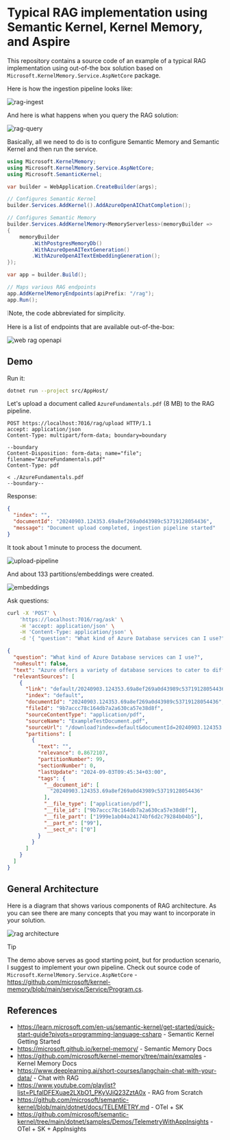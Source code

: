 # Typical RAG implementation using Semantic Kernel, Kernel Memory, and Aspire

This repository contains a source code of an example of a typical RAG implementation using out-of-the box solution based on `Microsoft.KernelMemory.Service.AspNetCore` package.

Here is how the ingestion pipeline looks like:

![rag-ingest](./assets/rag-ingest.png)

And here is what happens when you query the RAG solution:

![rag-query](./assets/rag-query.png)

Basically, all we need to do is to configure Semantic Memory and Semantic Kernel and then run the service.


```csharp
using Microsoft.KernelMemory;
using Microsoft.KernelMemory.Service.AspNetCore;
using Microsoft.SemanticKernel;

var builder = WebApplication.CreateBuilder(args);

// Configures Semantic Kernel
builder.Services.AddKernel().AddAzureOpenAIChatCompletion();

// Configures Semantic Memory
builder.Services.AddKernelMemory<MemoryServerless>(memoryBuilder =>
{
    memoryBuilder
        .WithPostgresMemoryDb()
        .WithAzureOpenAITextGeneration()
        .WithAzureOpenAITextEmbeddingGeneration();
});

var app = builder.Build();

// Maps various RAG endpoints
app.AddKernelMemoryEndpoints(apiPrefix: "/rag");
app.Run();
```

❕Note, the code abbreviated for simplicity.

Here is a list of endpoints that are available out-of-the-box:

![web rag openapi](./assets/webrag-swagger.png)

## Demo


Run it:

```bash
dotnet run --project src/AppHost/
```

Let's upload a document called `AzureFundamentals.pdf` (8 MB) to the RAG pipeline.

```http
POST https://localhost:7016/rag/upload HTTP/1.1
accept: application/json
Content-Type: multipart/form-data; boundary=boundary

--boundary
Content-Disposition: form-data; name="file"; filename="AzureFundamentals.pdf"
Content-Type: pdf

< ./AzureFundamentals.pdf
--boundary--
```

Response:

```json
{
  "index": "",
  "documentId": "20240903.124353.69a8ef269a0d43989c53719128054436",
  "message": "Document upload completed, ingestion pipeline started"
}
```

It took about 1 minute to process the document. 

![upload-pipeline](./assets/upload-pipeline.png)

And about 133 partitions/embeddings were created.

![embeddings](./assets/embeddings.png)

Ask questions:

```bash
curl -X 'POST' \
    'https://localhost:7016/rag/ask' \
    -H 'accept: application/json' \
    -H 'Content-Type: application/json' \
    -d '{ "question": "What kind of Azure Database services can I use?" }'
```

```json
{
  "question": "What kind of Azure Database services can I use?",
  "noResult": false,
  "text": "Azure offers a variety of database services to cater to different needs, including both SQL and NoSQL options:\n\n1. **Azure SQL Database**: This is a fully managed relational database with built-in intelligence that supports self-driving features such as performance tuning and threat alerts. Azure SQL Database is highly scalable and compatible with the SQL Server programming model.\n\n2. **SQL Server on Azure Virtual Machines**: This service allows you to run SQL Server inside a fully managed virtual machine in the cloud. It is suitable for applications that require a high level of control over the database server and compatibility with SQL Server data management and business intelligence capabilities.\n\n3. **Azure Cosmos DB**: Formerly known as DocumentDB, Azure Cosmos DB is a globally distributed, multi-model database service. It is designed to provide low-latency, scalable, and highly available access to your data, suitable for any scale of business application.\n\n4. **Azure Database for MySQL**: This is a managed service that enables you to run, manage, and scale highly available MySQL databases in the cloud. Using Azure Database for MySQL provides capabilities such as high availability, security, and recovery built into the service.\n\n5. **Azure Database for PostgreSQL**: Similar to Azure Database for MySQL, this service provides a fully managed, scalable PostgreSQL database service with high availability and security features.\n\n6. **Azure Table Storage**: A service that stores large amounts of structured NoSQL data in the cloud, providing a key/attribute store with a schema-less design. This service is highly",
  "relevantSources": [
    {
      "link": "default/20240903.124353.69a8ef269a0d43989c53719128054436/9b7accc78c164db7a2a630ca57e38d8f",
      "index": "default",
      "documentId": "20240903.124353.69a8ef269a0d43989c53719128054436",
      "fileId": "9b7accc78c164db7a2a630ca57e38d8f",
      "sourceContentType": "application/pdf",
      "sourceName": "ExampleTestDocument.pdf",
      "sourceUrl": "/download?index=default&documentId=20240903.124353.69a8ef269a0d43989c53719128054436&filename=ExampleTestDocument.pdf",
      "partitions": [
        {
          "text": "",
          "relevance": 0.8672107,
          "partitionNumber": 99,
          "sectionNumber": 0,
          "lastUpdate": "2024-09-03T09:45:34+03:00",
          "tags": {
            "__document_id": [
              "20240903.124353.69a8ef269a0d43989c53719128054436"
            ],
            "__file_type": ["application/pdf"],
            "__file_id": ["9b7accc78c164db7a2a630ca57e38d8f"],
            "__file_part": ["1999e1ab04a24174bf6d2c79284b04b5"],
            "__part_n": ["99"],
            "__sect_n": ["0"]
          }
        }
      ]
    }
  ]
}
```

## General Architecture

Here is a diagram that shows various components of RAG architecture. As you can see there are many concepts that you may want to incorporate in your solution.


![rag architecture](./assets/rag-arch.png)

> [!TIP]
>  The demo above serves as good starting point, but for production scenario, I suggest to implement your own pipeline. Check out source code of `Microsoft.KernelMemory.Service.AspNetCore` - <https://github.com/microsoft/kernel-memory/blob/main/service/Service/Program.cs>.


## References

- <https://learn.microsoft.com/en-us/semantic-kernel/get-started/quick-start-guide?pivots=programming-language-csharp> - Semantic Kernel Getting Started
- <https://microsoft.github.io/kernel-memory/> - Semantic Memory Docs
- <https://github.com/microsoft/kernel-memory/tree/main/examples> - Kernel Memory Docs
- <https://www.deeplearning.ai/short-courses/langchain-chat-with-your-data/> - Chat with RAG
- <https://www.youtube.com/playlist?list=PLfaIDFEXuae2LXbO1_PKyVJiQ23ZztA0x> - RAG from Scratch
- <https://github.com/microsoft/semantic-kernel/blob/main/dotnet/docs/TELEMETRY.md> - OTel + SK
- <https://github.com/microsoft/semantic-kernel/tree/main/dotnet/samples/Demos/TelemetryWithAppInsights> - OTel + SK + AppInsights